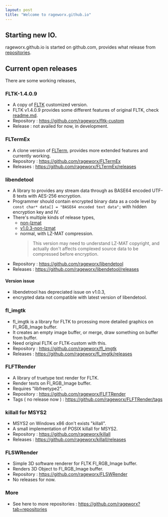 ```yaml
---
layout: post
title: "Welcome to rageworx.github.io"
---
```


## Starting new IO.                                                                                                                                               
rageworx.github.io is started on github.com, provides what release from [repositories](https://github.com/rageworx).

## Current open releases

There are some working releases,

### FLTK-1.4.0.9

* A copy of [FLTK](https://github.com/fltk/fltk) customized version.
* FLTK v1.4.0.9 provides some different features of original FLTK, check [readme.md](https://github.com/rageworx/fltk-custom/blob/master/README.md).
* Repository : https://github.com/rageworx/fltk-custom
* Release : not availed for now, in development.

### FLTermEx

* A clone version of [FLTerm](https://github.com/yongchaofan/FLTerm), provides more extended features and currently working.
* Repository : https://github.com/rageworx/FLTermEx
* Releases : https://github.com/rageworx/FLTermEx/releases

### libendetool

* A library to provides any stream data through as BASE64 encoded UTF-8 texts with AES-256 encryption.
* Programmer should contain encrypted binary data as a code level by `const char* data[] = "BASE64 encoded text data";` with hidden encryption key and IV.
* There's multiple kinds of release types,
    - [non-lzmat](https://github.com/rageworx/libendetool/tree/non-lzmat)
    - [v1.0.3-non-lzmat](https://github.com/rageworx/libendetool/tree/v1.0.3-non-lzmat)
    - normal, with LZ-MAT compression.
      > This version may need to understand LZ-MAT copyright, and actually don't affects complexed source data to be compressed before encryption.
* Repository : https://github.com/rageworx/libendetool
* Releases : https://github.com/rageworx/libendetool/releases

#### Version issue 

* libendetrool has depreciated issue on v1.0.3,
* encrypted data not compatible with latest version of libendetool.

### fl_imgtk

* fl_imgtk is a library for FLTK to prcessing more detailed graphics on Fl_RGB_Image buffer.
* It creates an empty image buffer, or merge, draw something on buffer from buffer.
* Need original FLTK or FLTK-custom with this.
* Repository : https://github.com/rageworx/fl_imgtk
* Releases : https://github.com/rageworx/fl_imgtk/releases

### FLFTRender

* A library of truetype text render for FLTK.
* Render texts on Fl_RGB_Image buffer.
* Requires "libfreetype2".
* Repository : https://github.com/rageworx/FLFTRender
* Tags ( no release now ) : https://github.com/rageworx/FLFTRender/tags

### killall for MSYS2

* MSYS2 on Windows x86 don't exists "killall".
* A small implementation of POSIX killall for MSYS2.
* Repository : https://github.com/rageworx/killall
* Releases : https://github.com/rageworx/killall/releases 

### FLSWRender

* Simple 3D software renderer for FLTK Fl_RGB_Image buffer.
* Renders 3D Object to Fl_RGB_Image buffer.
* Repository : https://github.com/rageworx/FLSWRender
* No releases for now.

### More 

* See here to more repositories : https://github.com/rageworx?tab=repositories
